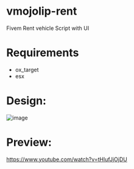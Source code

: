 # vmojolip-rent

Fivem Rent vehicle Script with UI

# Requirements
 - ox_target
 - esx

# Design:

![image](https://github.com/user-attachments/assets/380c45d7-dccb-4585-89a4-865622efa8f2)

# Preview:

https://www.youtube.com/watch?v=tHlufJjOjDU
